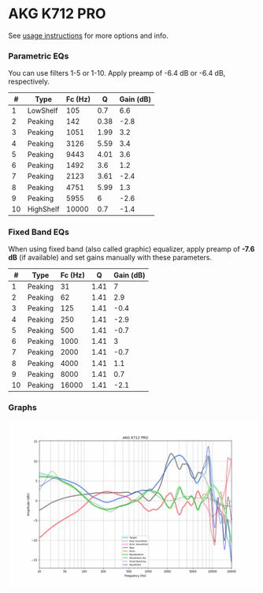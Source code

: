 # AKG K712 PRO
See [usage instructions](https://github.com/jaakkopasanen/AutoEq#usage) for more options and info.

### Parametric EQs
You can use filters 1-5 or 1-10. Apply preamp of -6.4 dB or -6.4 dB, respectively.

|   # | Type      |   Fc (Hz) |    Q |   Gain (dB) |
|-----|-----------|-----------|------|-------------|
|   1 | LowShelf  |       105 | 0.7  |         6.6 |
|   2 | Peaking   |       142 | 0.38 |        -2.8 |
|   3 | Peaking   |      1051 | 1.99 |         3.2 |
|   4 | Peaking   |      3126 | 5.59 |         3.4 |
|   5 | Peaking   |      9443 | 4.01 |         3.6 |
|   6 | Peaking   |      1492 | 3.6  |         1.2 |
|   7 | Peaking   |      2123 | 3.61 |        -2.4 |
|   8 | Peaking   |      4751 | 5.99 |         1.3 |
|   9 | Peaking   |      5955 | 6    |        -2.6 |
|  10 | HighShelf |     10000 | 0.7  |        -1.4 |

### Fixed Band EQs
When using fixed band (also called graphic) equalizer, apply preamp of **-7.6 dB** (if available) and set gains manually with these parameters.

|   # | Type    |   Fc (Hz) |    Q |   Gain (dB) |
|-----|---------|-----------|------|-------------|
|   1 | Peaking |        31 | 1.41 |         7   |
|   2 | Peaking |        62 | 1.41 |         2.9 |
|   3 | Peaking |       125 | 1.41 |        -0.4 |
|   4 | Peaking |       250 | 1.41 |        -2.9 |
|   5 | Peaking |       500 | 1.41 |        -0.7 |
|   6 | Peaking |      1000 | 1.41 |         3   |
|   7 | Peaking |      2000 | 1.41 |        -0.7 |
|   8 | Peaking |      4000 | 1.41 |         1.1 |
|   9 | Peaking |      8000 | 1.41 |         0.7 |
|  10 | Peaking |     16000 | 1.41 |        -2.1 |

### Graphs
![](./AKG%20K712%20PRO.png)
